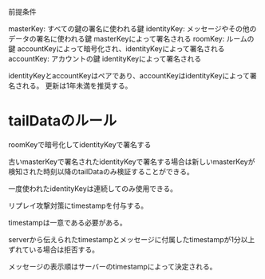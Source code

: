 前提条件

masterKey: すべての鍵の署名に使われる鍵 identityKey: メッセージやその他のデータの署名に使われる鍵
masterKeyによって署名される roomKey: ルームの鍵
accountKeyによって暗号化され、identityKeyによって署名される accountKey: アカウントの鍵
identityKeyによって署名される

identityKeyとaccountKeyはペアであり、accountKeyはidentityKeyによって署名される。
更新は1年未満を推奨する。

# tailDataのルール

roomKeyで暗号化してidentityKeyで署名する

古いmasterKeyで署名されたidentityKeyで署名する場合は新しいmasterKeyが検知された時刻以降のtailDataのみ検証することができる。

一度使われたidentityKeyは連続してのみ使用できる。

リプレイ攻撃対策にtimestampを付与する。

timestampは一意である必要がある。

serverから伝えられたtimestampとメッセージに付属したtimestampが1分以上ずれている場合は拒否する。

メッセージの表示順はサーバーのtimestampによって決定される。
